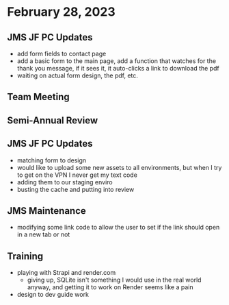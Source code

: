 # February 28, 2023

## JMS JF PC Updates
- add form fields to contact page
- add a basic form to the main page, add a function that watches for the thank you message, if it sees it, it auto-clicks a link to download the pdf
- waiting on actual form design, the pdf, etc.

## Team Meeting

## Semi-Annual Review

## JMS JF PC Updates
- matching form to design
- would like to upload some new assets to all environments, but when I try to get on the VPN I never get my text code
- adding them to our staging enviro
- busting the cache and putting into review

## JMS Maintenance
- modifying some link code to allow the user to set if the link should open in a new tab or not

## Training
- playing with Strapi and render.com
	- giving up, SQLite isn't something I would use in the real world anyway, and getting it to work on Render seems like a pain
- design to dev guide work